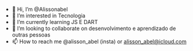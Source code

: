 - 👋 Hi, I’m @Alissonabel
- 👀 I’m interested in  Tecnologia
- 🌱 I’m currently learning  JS E DART
- 💞️ I’m looking to collaborate on  desenvolvimento e aprendizado de outras pessoas
- 📫 How to reach me  @alisson_abel (insta) or alisson_abel@icloud.com

<!---
Alissonabel/Alissonabel is a ✨ special ✨ repository because its `README.md` (this file) appears on your GitHub profile.
You can click the Preview link to take a look at your changes.
--->
